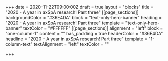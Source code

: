 +++
date = 2020-11-22T09:00:00Z
draft = true
layout = "blocks"
title = "2020 - A year in axSpA research! Part three"
[[page_sections]]
backgroundColor = "#36E4DA"
block = "text-only-hero-banner"
heading = "2020 - A year in axSpA research! Part three"
template = "text-only-hero-banner"
textColor = "#FFFFFF"
[[page_sections]]
alignment = "left"
block = "one-column-1"
content = ""
has_padding = true
headerColor = "#36E4DA"
headline = "2020 - A year in axSpA research! Part three"
template = "1-column-text"
textAlignment = "left"
textColor = ""

+++
